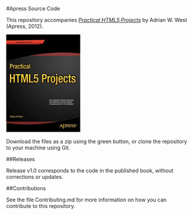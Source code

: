 #Apress Source Code

This repository accompanies [*Practical HTML5 Projects*](http://www.apress.com/9781430242758) by Adrian W. West (Apress, 2012).

![Cover image](9781430242758.jpg)

Download the files as a zip using the green button, or clone the repository to your machine using Git.

##Releases

Release v1.0 corresponds to the code in the published book, without corrections or updates.

##Contributions

See the file Contributing.md for more information on how you can contribute to this repository.
